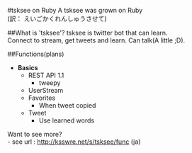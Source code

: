 #tsksee on Ruby
A tsksee was grown on Ruby  
(訳： えいごかくれんしゅうさせて)

##What is 'tsksee'?
tsksee is twitter bot that can learn.  
Connect to stream, get tweets and learn. Can talk(A little ;D).

##Functions(plans)

* **Basics**
    * REST API 1.1
        * tweepy
    * UserStream
    * Favorites
        * When tweet copied
    * Tweet
        * Use learned words

Want to see more?  
           \- see url : http://ksswre.net/s/tsksee/func (ja)
